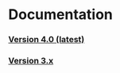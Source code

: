 # Documentation

### [Version 4.0 (latest)](https://sporklibrary.github.io/docs/4.0/index.html)
### [Version 3.x](https://sporklibrary.github.io/docs/3.x/index.html)